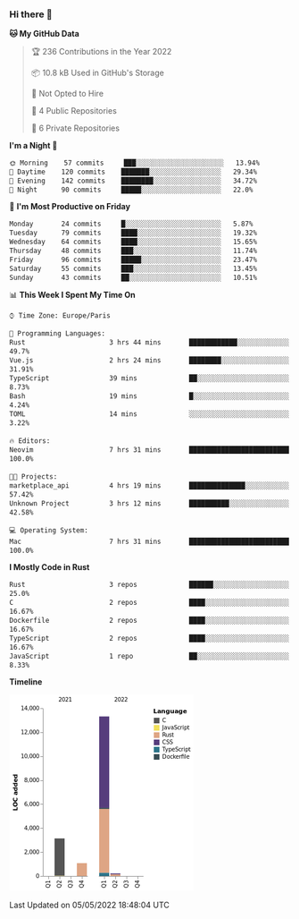 ### Hi there 👋

<!--START_SECTION:waka-->
**🐱 My GitHub Data** 

> 🏆 236 Contributions in the Year 2022
 > 
> 📦 10.8 kB Used in GitHub's Storage 
 > 
> 🚫 Not Opted to Hire
 > 
> 📜 4 Public Repositories 
 > 
> 🔑 6 Private Repositories  
 > 
**I'm a Night 🦉** 

```text
🌞 Morning    57 commits     ███░░░░░░░░░░░░░░░░░░░░░░   13.94% 
🌆 Daytime    120 commits    ███████░░░░░░░░░░░░░░░░░░   29.34% 
🌃 Evening    142 commits    ████████░░░░░░░░░░░░░░░░░   34.72% 
🌙 Night      90 commits     █████░░░░░░░░░░░░░░░░░░░░   22.0%

```
📅 **I'm Most Productive on Friday** 

```text
Monday       24 commits     █░░░░░░░░░░░░░░░░░░░░░░░░   5.87% 
Tuesday      79 commits     ████░░░░░░░░░░░░░░░░░░░░░   19.32% 
Wednesday    64 commits     ████░░░░░░░░░░░░░░░░░░░░░   15.65% 
Thursday     48 commits     ███░░░░░░░░░░░░░░░░░░░░░░   11.74% 
Friday       96 commits     █████░░░░░░░░░░░░░░░░░░░░   23.47% 
Saturday     55 commits     ███░░░░░░░░░░░░░░░░░░░░░░   13.45% 
Sunday       43 commits     ██░░░░░░░░░░░░░░░░░░░░░░░   10.51%

```


📊 **This Week I Spent My Time On** 

```text
⌚︎ Time Zone: Europe/Paris

💬 Programming Languages: 
Rust                     3 hrs 44 mins       ████████████░░░░░░░░░░░░░   49.7% 
Vue.js                   2 hrs 24 mins       ████████░░░░░░░░░░░░░░░░░   31.91% 
TypeScript               39 mins             ██░░░░░░░░░░░░░░░░░░░░░░░   8.73% 
Bash                     19 mins             █░░░░░░░░░░░░░░░░░░░░░░░░   4.24% 
TOML                     14 mins             ░░░░░░░░░░░░░░░░░░░░░░░░░   3.22%

🔥 Editors: 
Neovim                   7 hrs 31 mins       █████████████████████████   100.0%

🐱‍💻 Projects: 
marketplace_api          4 hrs 19 mins       ██████████████░░░░░░░░░░░   57.42% 
Unknown Project          3 hrs 12 mins       ██████████░░░░░░░░░░░░░░░   42.58%

💻 Operating System: 
Mac                      7 hrs 31 mins       █████████████████████████   100.0%

```

**I Mostly Code in Rust** 

```text
Rust                     3 repos             ██████░░░░░░░░░░░░░░░░░░░   25.0% 
C                        2 repos             ████░░░░░░░░░░░░░░░░░░░░░   16.67% 
Dockerfile               2 repos             ████░░░░░░░░░░░░░░░░░░░░░   16.67% 
TypeScript               2 repos             ████░░░░░░░░░░░░░░░░░░░░░   16.67% 
JavaScript               1 repo              ██░░░░░░░░░░░░░░░░░░░░░░░   8.33%

```


**Timeline**

![Chart not found](https://raw.githubusercontent.com/nu-wa/nu-wa/main/charts/bar_graph.png) 


 Last Updated on 05/05/2022 18:48:04 UTC
<!--END_SECTION:waka-->

<!--
**nu-wa/nu-wa** is a ✨ _special_ ✨ repository because its `README.md` (this file) appears on your GitHub profile.

Here are some ideas to get you started:

- 🔭 I’m currently working on ...
- 🌱 I’m currently learning ...
- 👯 I’m looking to collaborate on ...
- 🤔 I’m looking for help with ...
- 💬 Ask me about ...
- 📫 How to reach me: ...
- 😄 Pronouns: ...
- ⚡ Fun fact: ...
-->
